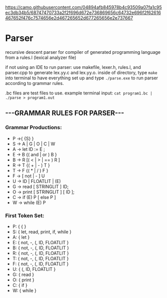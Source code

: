 https://camo.githubusercontent.com/04894afb845978b4c93509a07fa1c95ec3db34b5/68747470733a2f2f696d672e736869656c64732e696f2f62616467652f476c7574656e2d467265652d677265656e2e737667
# Parser
recursive descent parser for compiler of generated programming language from a rules.l (lexical analyzer file)

if not using an IDE to run parser: use makefile, lexer.h, rules.l, and parser.cpp to generate lex.yy.c and lex.yy.o. inside of directory, type `make` into terminal to have everything set up and type `./parse.exe` to run parser according to grammar rules.

.bc files are test files to use. example terminal input: `cat program1.bc | ./parse > program1.out` 

## ---GRAMMAR RULES FOR PARSER---

### Grammar Productions:            
- P →{ {S} } 
- S → A | G | O | C | W             
- A → let ID := E ;                 
- E → B {( and | or ) B }           
- B → R [( < | > | == ) R ]          
- R → T {( + | - ) T }               
- T → F {( * | / ) F }               
- F → [ not | - ] U                  
- U → ID | FLOATLIT | (E)            
- G → read [ STRINGLIT ] ID;         
- O → print [ STRINGLIT ] [ ID ];    
- C → if (E) P [ else P ]            
- W → while (E) P 

###  First Token Set:
- P: { { }
- S: { let, read, print, if, while }
- A: { let }
- E: { not, -, (, ID, FLOATLIT }
- B: { not, -, (, ID, FLOATLIT }
- R: { not, -, (, ID, FLOATLIT }
- T: { not, -, (, ID, FLOATLIT }
- F: { not, -, (, ID, FLOATLIT }
- U: { (, ID, FLOATLIT }
- G: { read }
- O: { print }
- C: { if }
- W: { while }
